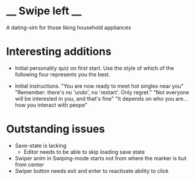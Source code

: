 # __ Swipe left __

A dating-sim for those liking household appliances

# Interesting additions

* Initial personality quiz on first start.
  Use the style of which of the following four represents you the best.

* Initial instructions.
  "You are now ready to meet hot singles near you"
  "Remember: there's no 'undo', no 'restart'. Only regret."
  "Not everyone will be interested in you, and that's fine"
  "It depends on who you are... how you interact with peope"

# Outstanding issues

* Save-state is lacking
  * Editor needs to be able to skip loading save state
* Swiper anim in Swiping-mode starts not from where the marker is
  but from center
* Swiper button needs exit and enter to reactivate ability to click

